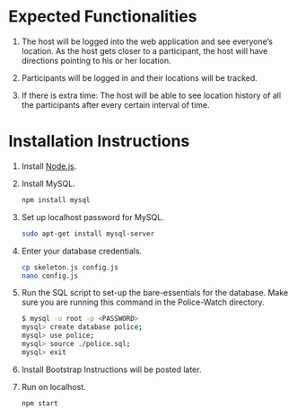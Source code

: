 # Expected Functionalities

1. The host will be logged into the web application and see everyone’s
   location. As the host gets closer to a participant, the host will have
   directions pointing to his or her location.

2. Participants will be logged in and their locations will be tracked.

3. If there is extra time: The host will be able to see location history of all
   the participants after every certain interval of time.

# Installation Instructions

1. Install [Node.js](https://nodejs.org/en/download/).
2. Install MySQL.
   ```bash
   npm install mysql
   ```
3. Set up localhost password for MySQL.
   ```bash
   sudo apt-get install mysql-server
   ```

4. Enter your database credentials.
   ```bash
   cp skeleton.js config.js
   nano config.js
   ```

5. Run the SQL script to set-up the bare-essentials for the database. Make sure
   you are running this command in the Police-Watch directory.
   ```bash
   $ mysql -u root -p <PASSWORD>
   mysql> create database police;
   mysql> use police;
   mysql> source ./police.sql;
   mysql> exit
   ```

6. Install Bootstrap
   Instructions will be posted later.

7. Run on localhost.
   ```bash
   npm start
   ```
  
